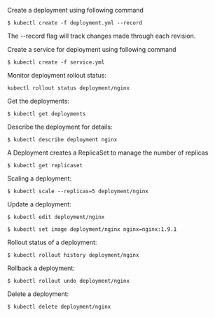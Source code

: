 Create a deployment using following command

`$ kubectl create -f deployment.yml --record`

The --record flag will track changes made through each revision.

Create a service for deployment using following command

`$ kubectl create -f service.yml`

Monitor deployment rollout status:

`kubectl rollout status deployment/nginx`

Get the deployments:

`$ kubectl get deployments`

Describe the deployment for details:

`$ kubectl describe deployment nginx`

A Deployment creates a ReplicaSet to manage the number of replicas

`$ kubectl get replicaset`

Scaling a deployment:

`$ kubectl scale --replicas=5 deployment/nginx`

Update a deployment:

`$ kubectl edit deployment/nginx`

`$ kubectl set image deployment/nginx nginx=nginx:1.9.1`

Rollout status of a deployment:

`$ kubectl rollout history deployment/nginx`

Rollback a deployment:

`$ kubectl rollout undo deployment/nginx`

Delete a deployment:

`$ kubectl delete deployment/nginx`
